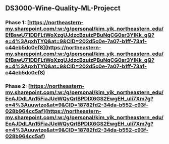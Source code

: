 ## DS3000-Wine-Quality-ML-Projecct

### Phase 1: [https://northeastern-my.sharepoint.com/:w:/g/personal/kim_yik_northeastern_edu/EfBswU71DDFLtWoXzgUJdzcBzuizPBuNqCG0sr3YIKk_qQ?e=4%3AqxhTYQ&at=9&CID=202d5c0e-7a07-b1ff-73af-c44eb5dc0ef8](https://northeastern-my.sharepoint.com/:w:/g/personal/kim_yik_northeastern_edu/EfBswU71DDFLtWoXzgUJdzcBzuizPBuNqCG0sr3YIKk_qQ?e=4%3AqxhTYQ&at=9&CID=202d5c0e-7a07-b1ff-73af-c44eb5dc0ef8)

### Phase 2: [https://northeastern-my.sharepoint.com/:w:/g/personal/kim_yik_northeastern_edu/EeAJDdLAn15FiaJUeWQyQrIBPDlX6GS2EwgEH_uli7Xm7g?e=4%3Auuwtze&at=9&CID=18782fd2-34da-b552-c93f-028b964cc5af](https://northeastern-my.sharepoint.com/:w:/g/personal/kim_yik_northeastern_edu/EeAJDdLAn15FiaJUeWQyQrIBPDlX6GS2EwgEH_uli7Xm7g?e=4%3Auuwtze&at=9&CID=18782fd2-34da-b552-c93f-028b964cc5af)
